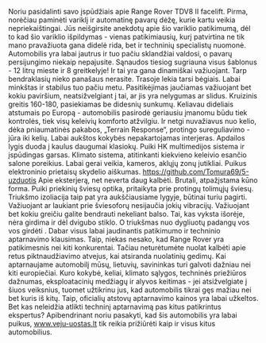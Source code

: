 Noriu pasidalinti savo įspūdžiais apie Range Rover TDV8 II facelift. Pirma, norėčiau paminėti variklį ir automatinę
pavarų dėžę, kurie kartu veikia nepriekaištingai. Jūs neišgirsite anekdotų apie šio variklio patikimumą, dėl to kad šio
variklio išpildymas - vienas patikimiausių, kurį patvirtina ne tik mano pravažiuota gana didelė rida, bet ir techninių
specialistų nuomonė. Automobilis yra labai jautrus ir tuo pačiu sklandžiai valdosi, o pavarų persijungimo niekaip
nepajusite. Sąnaudos tiesiog sugriauna visus šablonus - 12 litrų mieste ir 8 greitkelyje! Ir tai yra gana dinamiškai
važiuojant. Tarp bendraklasių nieko panašaus nerasite. Trasoje lekia tarsi bėgiais. Labai minkštas ir stabilus tuo pačiu
metu. Pasitikėjimas jaučiamas važiuojant bet kokiu paviršium, neatsižvelgiant į tai, ar jis yra nelygumas ar slidus.
Kruizinis greitis 160-180, pasiekiamas be didesnių sunkumų. Keliavau dideliais atstumais po Europą - automobilis
pasirodė geriausiu įmanomu būdu tiek kontrolės, tiek visų keleivių komforto atžvilgiu. Ir netgi nuvažiavus nuo kelio,
dėka pniaumatinės pakabos, „Terrain Response“, protingo sureguliavimo - jūra iki kelių. Labai aukštos kokybės
nepakartojamas interjeras. Apdailos lygis duoda į kaulus daugumai klasiokų. Puiki HK multimedijos sistema ir
įspūdingas garsas. Klimato sistema, atitinkanti kiekvieno keleivio esančio salone poreikius. Labai gerai veikia, kameros,
aklųjų zonų jutikliai. Puikus elektroninio prietaisų skydelio aiškumas. https://github.com/Tomura69/5-uzduotis Apie eksterjerą, net neverta daug kalbėti.
Brutali, atpažįstama kūno forma. Puiki priekinių šviesų optika, pritaikyta prie protingų tolimųjų šviesų. Triukšmo
izoliacija taip pat yra aukščiausiame lygyje, būtinai turiu pagirti. Važiuojant ar laukiant prie šviesoforų nesijaučia
jokių vibracijų. Važiuojant bet kokiu greičiu galite bendrauti nekeliant balso. Tai, kas vyksta išorėje, nėra girdima ir
dėl dvigubo stiklo. O triukšmas nuo dygliuotų padangų vos vos girdėti . Dabar visus labai jaudinantis patikimumo ir
techninio aptarnavimo klausimas. Taip, niekas nesako, kad Range Rover yra patikimesnis nei kiti konkurentai. Tačiau
neturėtumėte nuolat kalbėti apie retus piktnaudžiavimo atvejus, kai atsiranda nuolatinių gedimų. Kai aptarnaujame
automobilį mūsų, lietuvių, savininkas turi galvoti dažniau nei kiti europiečiai. Kuro kokybė, keliai, klimato sąlygos,
techninės priežiūros dažnumas, eksploatacinių medžiagų ir alyvos keitimas - jei atsižvelgiate į šiuos veiksnius, tuomet
užtikrinu jus, kad automobilis tikrai gęs mažiau nei bet kuris iš kitų. Taip, oficialių atstovų aptarnavimo kainos yra
labai užkeltos. Bet kas neleidžia atlikti techninį aptarnavimą pas kitus patikrintus ekspertus? Apibendrinant noriu
pasakyti, kad šis automobilis yra labai puikus, www.veju-uostas.lt tik reikia prižiūrėti kaip ir visus kitus automobilius.